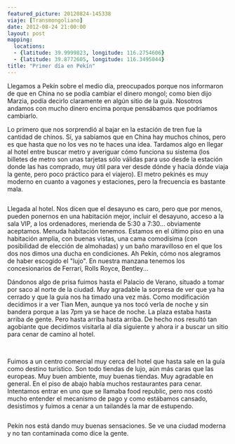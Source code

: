 ```yaml
---
featured_picture: 20120824-145338
viaje: [Transmongoliano]
date: 2012-08-24 21:00:00
layout: post
mapping:
  locations:
  - {latitude: 39.9999823, longitude: 116.2754606}
  - {latitude: 39.8772605, longitude: 116.3495044}
title: "Primer día en Pekín"
---
```

Llegamos a Pekín sobre el medio día, preocupados porque nos informaron de que en China no se podía cambiar el dinero mongol; como bien dijo Marzia, podía decirlo claramente en algún sitio de la guía. Nosotros andamos con mucho dinero encima porque pensábamos que podríamos cambiarlo.

Lo primero que nos sorprendió al bajar en la estación de tren fue la cantidad de chinos. Sí, ya sabíamos que en China hay muchos chinos, pero es que hasta que no los ves no te haces una idea. Tardamos algo en llegar al hotel entre buscar metro y averiguar cómo funciona su sistema (los billetes de metro son unas tarjetas sólo válidas para uso desde la estación donde las has comprado, muy útil para ver desde dónde y hacia dónde viaja la gente, pero poco práctico para el viajero). El metro pekinés es muy moderno en cuanto a vagones y estaciones, pero la frecuencia es bastante mala.

<img src="https://lh4.ggpht.com/mVn7mpoA540eTbiqzjlGsBe12-kVB3aGrTNcahg-2I0uV8SqQsE8uJyTNXc7nNZUCgjId_9DxENrhwNtRE4T" alt="" data-key="7040223">

Llegada al hotel. Nos dicen que el desayuno es caro, pero que por menos, pueden ponernos en una habitación mejor, incluir el desayuno, acceso a la sala VIP, a los ordenadores, merienda de 5:30 a 7:30... obviamente aceptamos. Menuda habitación tenemos. Estamos en el último piso en una habitación amplia, con buenas vistas, una cama comodísima (con posibilidad de elección de almohadas) y un baño maravilloso en el que los dos nos dimos una ducha en condiciones. Ah Pekín, cómo nos alegramos de haber escogido el "lujo". En nuestra manzana tenemos los concesionarios de Ferrari, Rolls Royce, Bentley...

Dándonos algo de prisa fuimos hasta el Palacio de Verano, situado a tomar por saco al norte de la ciudad. Muy agradable la sorpresa de ver que ya ha cerrado y que la guía nos ha timado una vez más. Como modificación decidimos ir a ver Tian Men, aunque ya nos tocó verla de noche y sin bandera porque a las 7pm ya se hace de noche. La plaza estaba hasta arriba de gente. Pero hasta arriba hasta arriba. De hecho nos resultó tan agobiante que decidimos visitarla al día siguiente y ahora ir a buscar un sitio para cenar de camino al hotel.

<img src="https://lh5.ggpht.com/idCO9ZUPEJqjWDBZ9qXIH9ZJZPxtYZKTqQWCO-svQbcJ3n9aaVxbbRgX4zEd0VakRS1pMhSakjoe3CJ8y8w" alt="" data-key="7040229"> <img src="https://lh5.ggpht.com/9XrS_LMhZqOWu6apoXopmVF09sGyookziL2Xp4s2pQbuaGGAlFsuK3-PRrM55K65zi6ztfwayVHq7f0eG2NZcw" alt="" data-key="5150150">

Fuimos a un centro comercial muy cerca del hotel que hasta sale en la guía como destino turístico. Son todo tiendas de lujo, aún más caras que las europeas. Muy buen ambiente, muy buenas tiendas. Muy agradable en general. En el piso de abajo había muchos restaurantes para cenar. Intentamos entrar en uno que se llamaba food republic, pero nos costó mucho entender el mecanismo de pago y como estábamos cansado, desistimos y fuimos a cenar a un tailandés la mar de estupendo.

<img src="https://lh6.ggpht.com/vgmZ65Mcd1lmWydzwMLPzGgN3xd6IOkAiKyQGRGtaAZYMiASDuQxRn1xX6_VWfWU5IrvzNNI97bFHt4rSBMd" alt="" data-key="3100221">

Pekín nos está dando muy buenas sensaciones. Se ve una ciudad moderna y no tan contaminada como dice la gente.